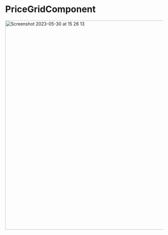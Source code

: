 # PriceGridComponent

<img width="665" alt="Screenshot 2023-05-30 at 15 26 13" src="https://github.com/mbd89/PriceGridComponent/assets/87713231/f68c8a02-ae60-4785-9c10-c863d5e7c0bb">
